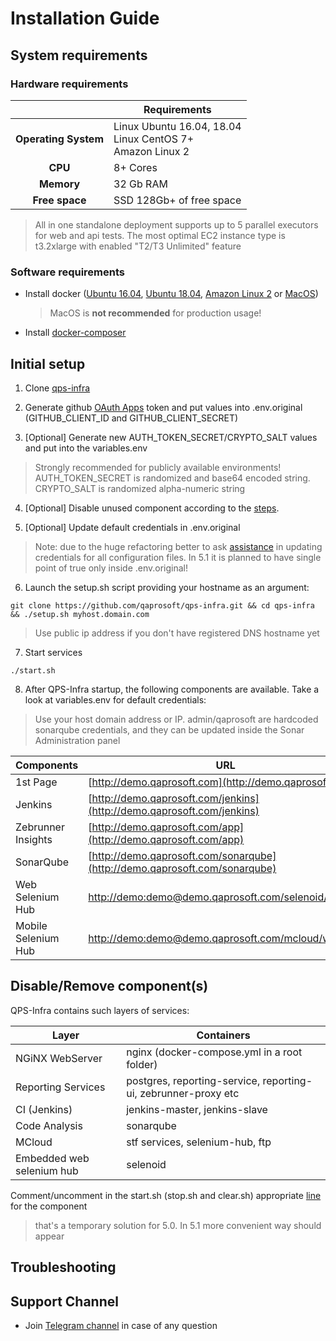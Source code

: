 # Installation Guide

## System requirements 

### Hardware requirements

|                         	| Requirements                                                     	|
|:-----------------------:	|------------------------------------------------------------------	|
| <b>Operating System</b> 	| Linux Ubuntu 16.04, 18.04<br> Linux CentOS 7+<br> Amazon Linux 2 	|
| <b>       CPU      </b> 	| 8+ Cores                                                         	|
| <b>      Memory    </b> 	| 32 Gb RAM                                                        	|
| <b>    Free space  </b> 	| SSD 128Gb+ of free space                                         	|

> All in one standalone deployment supports up to 5 parallel executors for web and api tests. The most optimal EC2 instance type is t3.2xlarge with enabled "T2/T3 Unlimited" feature

### Software requirements

* Install docker ([Ubuntu 16.04](https://www.digitalocean.com/community/tutorials/how-to-install-and-use-docker-on-ubuntu-16-04), [Ubuntu 18.04](https://www.digitalocean.com/community/tutorials/how-to-install-and-use-docker-on-ubuntu-18-04), [Amazon Linux 2](https://docs.aws.amazon.com/AmazonECS/latest/developerguide/docker-basics.html) or [MacOS](https://pilsniak.com/how-to-install-docker-on-mac-os-using-brew/))
  > MacOS is <b>not recommended</b> for production usage!
  
* Install [docker-composer](https://docs.docker.com/compose/install/#install-compose)

## Initial setup

1. Clone [qps-infra](https://github.com/qaprosoft/qps-infra)

2. Generate github [OAuth Apps](https://developer.github.com/apps/building-oauth-apps/creating-an-oauth-app/) token and put values into .env.original (GITHUB_CLIENT_ID and GITHUB_CLIENT_SECRET)

3. [Optional] Generate new AUTH_TOKEN_SECRET/CRYPTO_SALT values and put into the variables.env
  > Strongly recommended for publicly available environments! AUTH_TOKEN_SECRET is randomized and base64 encoded string. CRYPTO_SALT is randomized alpha-numeric string

4. [Optional] Disable unused component according to the [steps](#disableremove-components).

5. [Optional] Update default credentials in .env.original
  > Note: due to the huge refactoring better to ask [assistance](https://t.me/qps_infra) in updating credentials for all configuration files. In 5.1 it is planned to have single point of true only inside .env.original!

6. Launch the setup.sh script providing your hostname as an argument:<br>
  ```
  git clone https://github.com/qaprosoft/qps-infra.git && cd qps-infra && ./setup.sh myhost.domain.com
  ```
  > Use public ip address if you don't have registered DNS hostname yet

7. Start services<br>
  ```
  ./start.sh
  ```
  
8. After QPS-Infra startup, the following components are available. Take a look at variables.env for default credentials:
  > Use your host domain address or IP.
  > admin/qaprosoft are hardcoded sonarqube credentials, and they can be updated inside the Sonar Administration panel
  
| Components          	| URL                                                                                                    	   |
|---------------------	|----------------------------------------------------------------------------------------------------------	 |
| 1st Page            	| [http://demo.qaprosoft.com](http://demo.qaprosoft.com)                                                 	   |
| Jenkins             	| [http://demo.qaprosoft.com/jenkins](http://demo.qaprosoft.com/jenkins)                                 	   |
| Zebrunner Insights  	| [http://demo.qaprosoft.com/app](http://demo.qaprosoft.com/app)                                         	   |
| SonarQube           	| [http://demo.qaprosoft.com/sonarqube](http://demo.qaprosoft.com/sonarqube)                             	   |
| Web Selenium Hub    	| [http://demo:demo@demo.qaprosoft.com/selenoid/wd/hub](http://demo:demo@demo.qaprosoft.com/selenoid/wd/hub) |
| Mobile Selenium Hub 	| [http://demo:demo@demo.qaprosoft.com/mcloud/wd/hub](http://demo:demo@demo.qaprosoft.com/mcloud/wd/hub) 	   |


## Disable/Remove component(s)
QPS-Infra contains such layers of services:

| Layer                        	| Containers                                                           	|
|------------------------------	|----------------------------------------------------------------------	|
| NGiNX WebServer              	| nginx (docker-compose.yml in a root folder)                          	|
| Reporting Services           	| postgres, reporting-service, reporting-ui, zebrunner-proxy etc      	|
| CI (Jenkins)                 	| jenkins-master, jenkins-slave                                       	|
| Code Analysis                	| sonarqube                                                            	|
| MCloud                      	| stf services, selenium-hub, ftp                                      	|
| Embedded web selenium hub    	| selenoid                                                            	|
  
Comment/uncomment in the start.sh (stop.sh and clear.sh) appropriate [line](https://github.com/qaprosoft/qps-infra/blob/82f591827b8cbadd886ea9731661a39aba2ed0a4/start.sh#L20) for the component
> that's a temporary solution for 5.0. In 5.1 more convenient way should appear

## Troubleshooting

## Support Channel

* Join [Telegram channel](https://t.me/qps_infra) in case of any question
